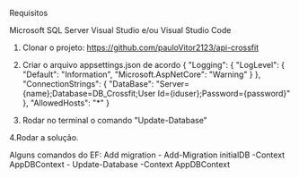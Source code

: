 Requisitos

Microsoft SQL Server
Visual Studio e/ou Visual Studio Code


1. Clonar o projeto: https://github.com/pauloVitor2123/api-crossfit
2. Criar o arquivo appsettings.json de acordo 
{
  "Logging": {
    "LogLevel": {
      "Default": "Information",
      "Microsoft.AspNetCore": "Warning"
    }
  },
  "ConnectionStrings": {
    "DataBase": "Server={name};Database=DB_Crossfit;User Id={iduser};Password={password}"
  },
  "AllowedHosts": "*"
}

3. Rodar no terminal o comando "Update-Database"

4.Rodar a solução.

Alguns comandos do EF:
Add migration - Add-Migration initialDB -Context AppDBContext - Update-Database -Context AppDBContext
